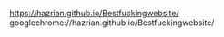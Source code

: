 
https://hazrian.github.io/Bestfuckingwebsite/
googlechrome://hazrian.github.io/Bestfuckingwebsite/
